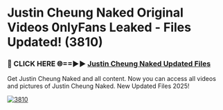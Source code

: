 # Justin Cheung Naked Original Videos 0nlyFans Leaked - Files Updated! (3810)

<h3>🔴 CLICK HERE 🌐==►► <a href="https://tinyurl.com/yckcrads" rel="nofollow">Justin Cheung Naked Updated Files</a></h3>

Get Justin Cheung Naked and all content. Now you can access all videos and pictures of Justin Cheung Naked. New Updated Files 2025!

[![3810](https://i.imgur.com/hpKpOFt.gif)](https://tinyurl.com/yckcrads)
